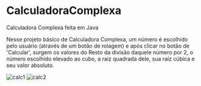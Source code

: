 # CalculadoraComplexa
Calculadora Complexa feita em Java

Nesse projeto básico de Calculadora Complexa, um número é escolhido pelo usuário (através de um botão de rolagem) e após clicar no botão de 'Calcular', surgem os valores do
Resto da divisão daquele número por 2, o número escolhido elevado ao cubo, a raiz quadrada dele, sua raíz cúbica e seu valor absoluto.


![calc1](https://user-images.githubusercontent.com/79682382/155055407-41d99d61-8479-44c5-a7ff-0792fe03a873.png)
![calc2](https://user-images.githubusercontent.com/79682382/155055416-8f5bb72c-5591-42fb-94cb-c9bb24b1c43d.png)
